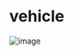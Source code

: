 # vehicle
![image](https://github.com/user-attachments/assets/b48d39c1-3aed-46e2-9ec0-fbd0a322256a)

